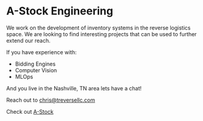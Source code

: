 # A-Stock Engineering 

We work on the development of inventory systems in the reverse logistics space. We are looking to find interesting projects that can be used to further extend our reach. 

If you have experience with: 
* Bidding Engines 
* Computer Vision 
* MLOps 

And you live in the Nashville, TN area lets have a chat! 

Reach out to chris@treversellc.com 

Check out [A-Stock](http://www.a-stock.bid)

